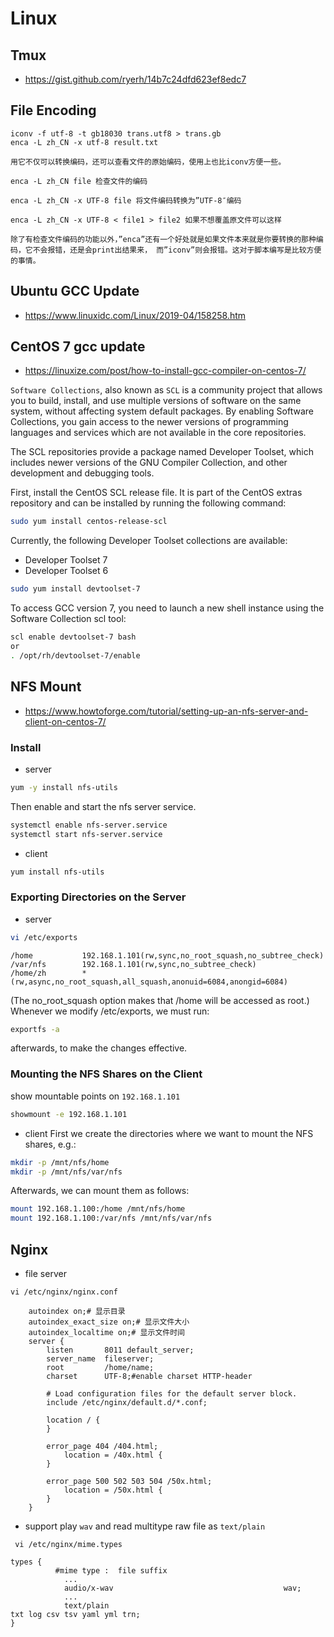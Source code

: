 # Linux

## Tmux

* https://gist.github.com/ryerh/14b7c24dfd623ef8edc7

## File Encoding 

```
iconv -f utf-8 -t gb18030 trans.utf8 > trans.gb
enca -L zh_CN -x utf-8 result.txt

用它不仅可以转换编码，还可以查看文件的原始编码，使用上也比iconv方便一些。
 
enca -L zh_CN file 检查文件的编码

enca -L zh_CN -x UTF-8 file 将文件编码转换为”UTF-8″编码

enca -L zh_CN -x UTF-8 < file1 > file2 如果不想覆盖原文件可以这样

除了有检查文件编码的功能以外，”enca”还有一个好处就是如果文件本来就是你要转换的那种编码，它不会报错，还是会print出结果来， 而”iconv”则会报错。这对于脚本编写是比较方便的事情。
```

## Ubuntu GCC Update

* https://www.linuxidc.com/Linux/2019-04/158258.htm

## CentOS 7 gcc update

* https://linuxize.com/post/how-to-install-gcc-compiler-on-centos-7/

`Software Collections`, also known as `SCL` is a community project that allows you to build, install, and use multiple versions of software on the same system, without affecting system default packages.
By enabling Software Collections, you gain access to the newer versions of programming languages and services which are not available in the core repositories.

The SCL repositories provide a package named Developer Toolset, which includes newer versions of the GNU Compiler Collection, and other development and debugging tools.  

First, install the CentOS SCL release file. It is part of the CentOS extras repository and can be installed by running the following command:  
```bash
sudo yum install centos-release-scl
```

Currently, the following Developer Toolset collections are available:

- Developer Toolset 7
- Developer Toolset 6

```bash
sudo yum install devtoolset-7
```

To access GCC version 7, you need to launch a new shell instance using the Software Collection scl tool:
```bash
scl enable devtoolset-7 bash
or
. /opt/rh/devtoolset-7/enable 
```


## NFS Mount
* https://www.howtoforge.com/tutorial/setting-up-an-nfs-server-and-client-on-centos-7/

### Install
- server
```bash
yum -y install nfs-utils
```
Then enable and start the nfs server service.  
```bash
systemctl enable nfs-server.service
systemctl start nfs-server.service
```

- client
```bash
yum install nfs-utils
```

### Exporting Directories on the Server
- server
```bash
vi /etc/exports
```
```text
/home           192.168.1.101(rw,sync,no_root_squash,no_subtree_check)
/var/nfs        192.168.1.101(rw,sync,no_subtree_check)
/home/zh        *(rw,async,no_root_squash,all_squash,anonuid=6084,anongid=6084)
```

(The no_root_squash option makes that /home will be accessed as root.)
Whenever we modify /etc/exports, we must run:
```bash
exportfs -a
```
afterwards, to make the changes effective.


### Mounting the NFS Shares on the Client

show mountable points on `192.168.1.101`
```bash
showmount -e 192.168.1.101
```

- client
First we create the directories where we want to mount the NFS shares, e.g.:
```bash
mkdir -p /mnt/nfs/home
mkdir -p /mnt/nfs/var/nfs
```
Afterwards, we can mount them as follows:
```bash
mount 192.168.1.100:/home /mnt/nfs/home
mount 192.168.1.100:/var/nfs /mnt/nfs/var/nfs
```


## Nginx
- file server
```
vi /etc/nginx/nginx.conf
```

```text
    autoindex on;# 显示目录
    autoindex_exact_size on;# 显示文件大小
    autoindex_localtime on;# 显示文件时间
    server {
        listen       8011 default_server;
        server_name  fileserver;
        root         /home/name;
        charset      UTF-8;#enable charset HTTP-header

        # Load configuration files for the default server block.
        include /etc/nginx/default.d/*.conf;

        location / { 
        }   

        error_page 404 /404.html;
            location = /40x.html {
        }   

        error_page 500 502 503 504 /50x.html;
            location = /50x.html {
        }   
    }   
```

* support play `wav` and read multitype raw file as `text/plain`

```
 vi /etc/nginx/mime.types
```
```
types {
 		  #mime type :  file suffix
			...
			audio/x-wav                                      wav;
			...
			text/plain																		   txt log csv tsv yaml yml trn;
}
```

